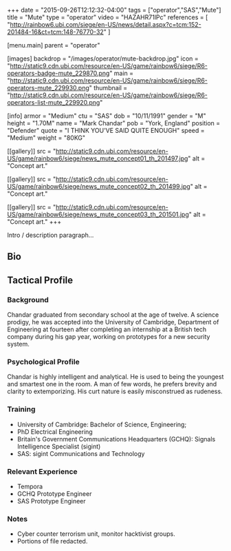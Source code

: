 +++
date = "2015-09-26T12:12:32-04:00"
tags = ["operator","SAS","Mute"]
title = "Mute"
type = "operator"
video = "HAZAHR71lPc"
references = [
  "http://rainbow6.ubi.com/siege/en-US/news/detail.aspx?c=tcm:152-201484-16&ct=tcm:148-76770-32"
]

[menu.main]
  parent = "operator"

[images]
  backdrop = "/images/operator/mute-backdrop.jpg"
  icon = "http://static9.cdn.ubi.com/resource/en-US/game/rainbow6/siege/R6-operators-badge-mute_229870.png"
  main = "http://static9.cdn.ubi.com/resource/en-US/game/rainbow6/siege/R6-operators-mute_229930.png"
  thumbnail = "http://static9.cdn.ubi.com/resource/en-US/game/rainbow6/siege/R6-operators-list-mute_229920.png"

[info]
  armor = "Medium"
  ctu = "SAS"
  dob = "10/11/1991"
  gender = "M"
  height = "1.70M"
  name = "Mark Chandar"
  pob = "York, England"
  position = "Defender"
  quote = "I THINK YOU'VE SAID QUITE ENOUGH"
  speed = "Medium"
  weight = "80KG"

[[gallery]]
  src = "http://static9.cdn.ubi.com/resource/en-US/game/rainbow6/siege/news_mute_concept01_th_201497.jpg"
  alt = "Concept art."

[[gallery]]
  src = "http://static9.cdn.ubi.com/resource/en-US/game/rainbow6/siege/news_mute_concept02_th_201499.jpg"
  alt = "Concept art."

[[gallery]]
  src = "http://static9.cdn.ubi.com/resource/en-US/game/rainbow6/siege/news_mute_concept03_th_201501.jpg"
  alt = "Concept art."
+++

Intro / description paragraph...<!--more-->

## Bio

## Tactical Profile

### Background

Chandar graduated from secondary school at the age of twelve. A science prodigy, he was accepted into the University of Cambridge, Department of Engineering at fourteen after completing an internship at a British tech company during his gap year, working on prototypes for a new security system.

### Psychological Profile

Chandar is highly intelligent and analytical. He is used to being the youngest and smartest one in the room. A man of few words, he prefers brevity and clarity to extemporizing. His curt nature is easily misconstrued as rudeness.

### Training

* University of Cambridge: Bachelor of Science, Engineering;
* PhD Electrical Engineering
* Britain's Government Communications Headquarters (GCHQ): Signals Intelligence Specialist (sigint)
* SAS: sigint Communications and Technology

### Relevant Experience

* Tempora
* GCHQ Prototype Engineer
* SAS Prototype Engineer

### Notes

* Cyber counter terrorism unit, monitor hacktivist groups.
* Portions of file redacted.
